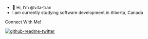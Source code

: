 - 👋 Hi, I’m @vita-tran
- I am currently studying software development in Alberta, Canada

<!---
vita-tran/vita-tran is a ✨ special ✨ repository because its `README.md` (this file) appears on your GitHub profile.
You can click the Preview link to take a look at your changes.
--->


Connect With Me! 



[![github-readme-twitter](https://github-readme-twitter.gazf.vercel.app/api?id=gazff)](https://github.com/gazf/github-readme-twitter)
